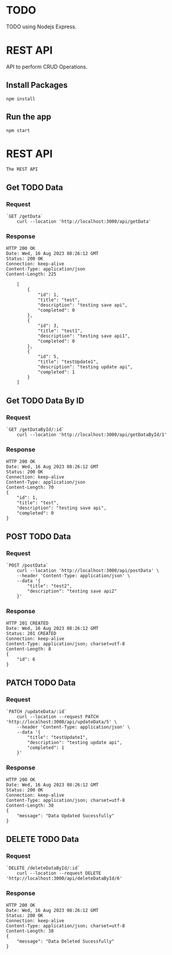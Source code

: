 # TODO
TODO using Nodejs Express.
# REST API 
 
API to perform CRUD Operations.

## Install Packages

    npm install

## Run the app

    npm start

# REST API

    The REST API

## Get TODO Data

### Request
    `GET /getData`
        curl --location 'http://localhost:3000/api/getData'

### Response

    HTTP 200 OK
    Date: Wed, 16 Aug 2023 08:26:12 GMT
    Status: 200 OK
    Connection: keep-alive
    Content-Type: application/json
    Content-Length: 225

        [
            {
                "id": 1,
                "title": "test",
                "description": "testing save api",
                "completed": 0
            },
            {
                "id": 3,
                "title": "test1",
                "description": "testing save api1",
                "completed": 0
            },
            {
                "id": 5,
                "title": "testUpdate1",
                "description": "testing update api",
                "completed": 1
            }
        ]

## Get TODO Data By ID
### Request
    `GET /getDataById/:id`
        curl --location 'http://localhost:3000/api/getDataById/1'

### Response
    HTTP 200 OK
    Date: Wed, 16 Aug 2023 08:26:12 GMT
    Status: 200 OK
    Connection: keep-alive
    Content-Type: application/json
    Content-Length: 70
    {
        "id": 1,
        "title": "test",
        "description": "testing save api",
        "completed": 0
    }

## POST TODO Data 

### Request
    `POST /postData`
        curl --location 'http://localhost:3000/api/postData' \
        --header 'Content-Type: application/json' \
        --data '{
            "title": "test2",
            "description": "testing save api2"
        }'

### Response
    HTTP 201 CREATED
    Date: Wed, 16 Aug 2023 08:26:12 GMT
    Status: 201 CREATED
    Connection: keep-alive
    Content-Type: application/json; charset=utf-8
    Content-Length: 8
    {
        "id": 6
    }

## PATCH TODO Data

### Request
    `PATCH /updateData/:id`
        curl --location --request PATCH 'http://localhost:3000/api/updateData/5' \
        --header 'Content-Type: application/json' \
        --data '{
            "title": "testUpdate1",
            "description": "testing update api",
            "completed": 1
        }'

### Response

    HTTP 200 OK
    Date: Wed, 16 Aug 2023 08:26:12 GMT
    Status: 200 OK
    Connection: keep-alive
    Content-Type: application/json; charset=utf-8
    Content-Length: 38
    {
        "message": "Data Updated Sucessfully"
    }

## DELETE TODO Data

### Request
    `DELETE /deleteDataById/:id`
        curl --location --request DELETE 'http://localhost:3000/api/deleteDataById/6' 

### Response
    HTTP 200 OK
    Date: Wed, 16 Aug 2023 08:26:12 GMT
    Status: 200 OK
    Connection: keep-alive
    Content-Type: application/json; charset=utf-8
    Content-Length: 38
    {
        "message": "Data Deleted Sucessfully"
    }


